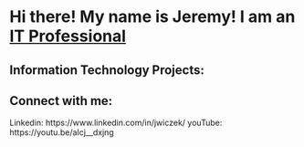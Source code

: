<h1>Hi there! My name is Jeremy! I am an <a href="https://www.linkedin.com/in/jwiczek/">IT Professional</a></h1>

<h2>Information Technology Projects:</h2>


<h2>Connect with me:</h2>
Linkedin: https://www.linkedin.com/in/jwiczek/
youTube: https://youtu.be/aIcj__dxjng
